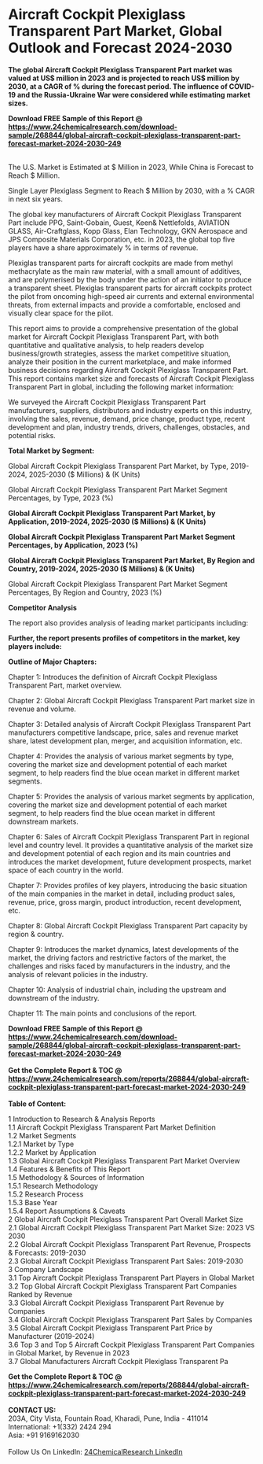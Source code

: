 <h1>Aircraft Cockpit Plexiglass Transparent Part Market, Global Outlook and Forecast 2024-2030</h1><p><strong>The global Aircraft Cockpit Plexiglass Transparent Part market was valued at US$ million in 2023 and is projected to reach US$ million by 2030, at a CAGR of % during the forecast period. The influence of COVID-19 and the Russia-Ukraine War were considered while estimating market sizes.</strong></p><p>
</p><p></p><div><b>Download FREE Sample of this Report @ 
            <a href="https://www.24chemicalresearch.com/download-sample/268844/global-aircraft-cockpit-plexiglass-transparent-part-forecast-market-2024-2030-249">
            https://www.24chemicalresearch.com/download-sample/268844/global-aircraft-cockpit-plexiglass-transparent-part-forecast-market-2024-2030-249</a></b></div><br><p>
The U.S. Market is Estimated at $ Million in 2023, While China is Forecast to Reach $ Million.</p><p>
Single Layer Plexiglass Segment to Reach $ Million by 2030, with a % CAGR in next six years.</p><p>
The global key manufacturers of Aircraft Cockpit Plexiglass Transparent Part include PPG, Saint-Gobain, Guest, Keen&amp; Nettlefolds, AVIATION GLASS, Air-Craftglass, Kopp Glass, Elan Technology, GKN Aerospace and JPS Composite Materials Corporation, etc. in 2023, the global top five players have a share approximately % in terms of revenue.</p><p>
Plexiglas transparent parts for aircraft cockpits are made from methyl methacrylate as the main raw material, with a small amount of additives, and are polymerised by the body under the action of an initiator to produce a transparent sheet. Plexiglas transparent parts for aircraft cockpits protect the pilot from oncoming high-speed air currents and external environmental threats, from external impacts and provide a comfortable, enclosed and visually clear space for the pilot.</p><p>
This report aims to provide a comprehensive presentation of the global market for Aircraft Cockpit Plexiglass Transparent Part, with both quantitative and qualitative analysis, to help readers develop business/growth strategies, assess the market competitive situation, analyze their position in the current marketplace, and make informed business decisions regarding Aircraft Cockpit Plexiglass Transparent Part. This report contains market size and forecasts of Aircraft Cockpit Plexiglass Transparent Part in global, including the following market information:</p><p>
</p><p>
</p><p>We surveyed the Aircraft Cockpit Plexiglass Transparent Part manufacturers, suppliers, distributors and industry experts on this industry, involving the sales, revenue, demand, price change, product type, recent development and plan, industry trends, drivers, challenges, obstacles, and potential risks.</p><p>
<strong>Total Market by Segment:</strong></p><p>
Global Aircraft Cockpit Plexiglass Transparent Part Market, by Type, 2019-2024, 2025-2030 ($ Millions) &amp; (K Units)</p><p>
Global Aircraft Cockpit Plexiglass Transparent Part Market Segment Percentages, by Type, 2023 (%)</p><p>
</p><p>
</p><p><strong>Global Aircraft Cockpit Plexiglass Transparent Part Market, by Application, 2019-2024, 2025-2030 ($ Millions) &amp; (K Units)</strong></p><p>
<strong>Global Aircraft Cockpit Plexiglass Transparent Part Market Segment Percentages, by Application, 2023 (%)</strong></p><p>
</p><p>
</p><p><strong>Global Aircraft Cockpit Plexiglass Transparent Part Market, By Region and Country, 2019-2024, 2025-2030 ($ Millions) &amp; (K Units)</strong></p><p>
Global Aircraft Cockpit Plexiglass Transparent Part Market Segment Percentages, By Region and Country, 2023 (%)</p><p>
</p><p>
</p><p><strong>Competitor Analysis</strong></p><p>
The report also provides analysis of leading market participants including:</p><p>
</p><p>
</p><p><strong>Further, the report presents profiles of competitors in the market, key players include:</strong></p><p>
</p><p>
</p><p><strong>Outline of Major Chapters:</strong></p><p>
Chapter 1: Introduces the definition of Aircraft Cockpit Plexiglass Transparent Part, market overview.</p><p>
Chapter 2: Global Aircraft Cockpit Plexiglass Transparent Part market size in revenue and volume.</p><p>
Chapter 3: Detailed analysis of Aircraft Cockpit Plexiglass Transparent Part manufacturers competitive landscape, price, sales and revenue market share, latest development plan, merger, and acquisition information, etc.</p><p>
Chapter 4: Provides the analysis of various market segments by type, covering the market size and development potential of each market segment, to help readers find the blue ocean market in different market segments.</p><p>
Chapter 5: Provides the analysis of various market segments by application, covering the market size and development potential of each market segment, to help readers find the blue ocean market in different downstream markets.</p><p>
Chapter 6: Sales of Aircraft Cockpit Plexiglass Transparent Part in regional level and country level. It provides a quantitative analysis of the market size and development potential of each region and its main countries and introduces the market development, future development prospects, market space of each country in the world.</p><p>
Chapter 7: Provides profiles of key players, introducing the basic situation of the main companies in the market in detail, including product sales, revenue, price, gross margin, product introduction, recent development, etc.</p><p>
Chapter 8: Global Aircraft Cockpit Plexiglass Transparent Part capacity by region &amp; country.</p><p>
Chapter 9: Introduces the market dynamics, latest developments of the market, the driving factors and restrictive factors of the market, the challenges and risks faced by manufacturers in the industry, and the analysis of relevant policies in the industry.</p><p>
Chapter 10: Analysis of industrial chain, including the upstream and downstream of the industry.</p><p>
Chapter 11: The main points and conclusions of the report.</p><div><b>Download FREE Sample of this Report @ 
            <a href="https://www.24chemicalresearch.com/download-sample/268844/global-aircraft-cockpit-plexiglass-transparent-part-forecast-market-2024-2030-249">
            https://www.24chemicalresearch.com/download-sample/268844/global-aircraft-cockpit-plexiglass-transparent-part-forecast-market-2024-2030-249</a></b></div><br><div><b>Get the Complete Report & TOC @ 
            <a href="https://www.24chemicalresearch.com/reports/268844/global-aircraft-cockpit-plexiglass-transparent-part-forecast-market-2024-2030-249">
            https://www.24chemicalresearch.com/reports/268844/global-aircraft-cockpit-plexiglass-transparent-part-forecast-market-2024-2030-249</a></b></div><br>
            <b>Table of Content:</b><p>1 Introduction to Research & Analysis Reports<br />
    1.1 Aircraft Cockpit Plexiglass Transparent Part Market Definition<br />
    1.2 Market Segments<br />
        1.2.1 Market by Type<br />
        1.2.2 Market by Application<br />
    1.3 Global Aircraft Cockpit Plexiglass Transparent Part Market Overview<br />
    1.4 Features & Benefits of This Report<br />
    1.5 Methodology & Sources of Information<br />
        1.5.1 Research Methodology<br />
        1.5.2 Research Process<br />
        1.5.3 Base Year<br />
        1.5.4 Report Assumptions & Caveats<br />
2 Global Aircraft Cockpit Plexiglass Transparent Part Overall Market Size<br />
    2.1 Global Aircraft Cockpit Plexiglass Transparent Part Market Size: 2023 VS 2030<br />
    2.2 Global Aircraft Cockpit Plexiglass Transparent Part Revenue, Prospects & Forecasts: 2019-2030<br />
    2.3 Global Aircraft Cockpit Plexiglass Transparent Part Sales: 2019-2030<br />
3 Company Landscape<br />
    3.1 Top Aircraft Cockpit Plexiglass Transparent Part Players in Global Market<br />
    3.2 Top Global Aircraft Cockpit Plexiglass Transparent Part Companies Ranked by Revenue<br />
    3.3 Global Aircraft Cockpit Plexiglass Transparent Part Revenue by Companies<br />
    3.4 Global Aircraft Cockpit Plexiglass Transparent Part Sales by Companies<br />
    3.5 Global Aircraft Cockpit Plexiglass Transparent Part Price by Manufacturer (2019-2024)<br />
    3.6 Top 3 and Top 5 Aircraft Cockpit Plexiglass Transparent Part Companies in Global Market, by Revenue in 2023<br />
    3.7 Global Manufacturers Aircraft Cockpit Plexiglass Transparent Pa</p><div><b>Get the Complete Report & TOC @ 
            <a href="https://www.24chemicalresearch.com/reports/268844/global-aircraft-cockpit-plexiglass-transparent-part-forecast-market-2024-2030-249">
            https://www.24chemicalresearch.com/reports/268844/global-aircraft-cockpit-plexiglass-transparent-part-forecast-market-2024-2030-249</a></b></div><br><b>CONTACT US:</b><br>
            203A, City Vista, Fountain Road, Kharadi, Pune, India - 411014<br>
            International: +1(332) 2424 294<br>
            Asia: +91 9169162030 <br><br>
            Follow Us On LinkedIn: <a href="https://www.linkedin.com/company/24chemicalresearch/">24ChemicalResearch LinkedIn</a>